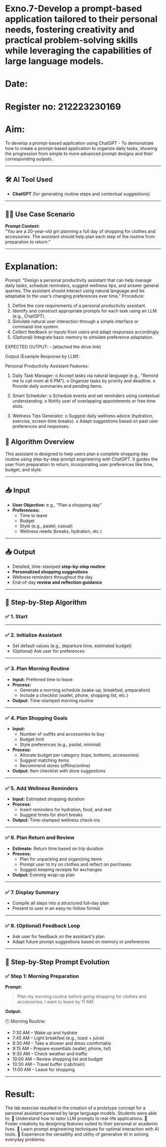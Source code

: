 # Exno.7-Develop a prompt-based application tailored to their personal needs, fostering creativity and practical problem-solving skills while leveraging the capabilities of large language models.

# Date:
# Register no: 212223230169
# Aim: 
To develop a prompt-based application using ChatGPT - To demonstrate how to create a prompt-based application to organize daily tasks, showing the progression from simple to more advanced prompt designs and their corresponding outputs.

---

## 🛠️ AI Tool Used
- **ChatGPT** (for generating routine steps and contextual suggestions)

---

## 👩‍💼 Use Case Scenario
**Prompt Context:**  
“You are a 20-year-old girl planning a full day of shopping for clothes and accessories. The assistant should help plan each step of the routine from preparation to return.”

---

# Explanation: 
Prompt:
"Design a personal productivity assistant that can help manage daily tasks, schedule reminders, suggest wellness tips, and answer general queries. The assistant should interact using natural language and be adaptable to the user’s changing preferences over time."
Procedure:
1. Define the core requirements of a personal productivity assistant.
2. Identify and construct appropriate prompts for each task using an LLM (e.g., ChatGPT).
3. Simulate natural user interaction through a simple interface or command-line system.
4. Collect feedback or inputs from users and adapt responses accordingly.
5. (Optional) Integrate basic memory to simulate preference adaptation.

EXPECTED OUTPUT: - (attached the drive link)

Output (Example Response by LLM):

Personal Productivity Assistant Features:
1. Daily Task Manager:
o Accept tasks via natural language (e.g., "Remind me to call mom at 6 PM").
o Organize tasks by priority and deadline.
o Provide daily summaries and pending items.

3. Smart Scheduler:
o Schedule events and set reminders using contextual understanding.
o Notify user of overlapping appointments or free time slots.
4. Wellness Tips Generator:
o Suggest daily wellness advice (hydration, exercise, screen-time breaks).
o Adapt suggestions based on past user preferences and responses.

## 🧩 Algorithm Overview

This assistant is designed to help users plan a complete shopping day routine using step-by-step prompt engineering with ChatGPT. It guides the user from preparation to return, incorporating user preferences like time, budget, and style.

---

## 📥 Input

- **User Objective:** e.g., "Plan a shopping day"
- **Preferences:**
  - Time to leave
  - Budget
  - Style (e.g., pastel, casual)
  - Wellness needs (breaks, hydration, etc.)

---

## 📤 Output

- Detailed, time-stamped **step-by-step routine**
- **Personalized shopping suggestions**
- Wellness reminders throughout the day
- End-of-day **review and reflection guidance**

---

## 🧠 Step-by-Step Algorithm

### ✅ 1. Start

---

### ✅ 2. Initialize Assistant
- Set default values (e.g., departure time, estimated budget)
- (Optional) Ask user for preferences

---

### ✅ 3. Plan Morning Routine

- **Input:** Preferred time to leave  
- **Process:**
  - Generate a morning schedule (wake-up, breakfast, preparation)
  - Include a checklist (wallet, phone, shopping list, etc.)
- **Output:** Time-stamped morning routine

---

### ✅ 4. Plan Shopping Goals

- **Input:** 
  - Number of outfits and accessories to buy
  - Budget limit
  - Style preferences (e.g., pastel, minimal)
- **Process:**
  - Allocate budget per category (tops, bottoms, accessories)
  - Suggest matching items
  - Recommend stores (offline/online)
- **Output:** Item checklist with store suggestions

---

### ✅ 5. Add Wellness Reminders

- **Input:** Estimated shopping duration  
- **Process:**
  - Insert reminders for hydration, food, and rest
  - Suggest times for short breaks
- **Output:** Time-stamped wellness check-ins

---

### ✅ 6. Plan Return and Review

- **Estimate:** Return time based on trip duration  
- **Process:**
  - Plan for unpacking and organizing items
  - Prompt user to try on clothes and reflect on purchases
  - Suggest keeping receipts for exchanges
- **Output:** Evening wrap-up plan

---

### ✅ 7. Display Summary

- Compile all steps into a structured full-day plan  
- Present to user in an easy-to-follow format

---

### ✅ 8. (Optional) Feedback Loop

- Ask user for feedback on the assistant's plan  
- Adapt future prompt suggestions based on memory or preferences

---

## 🔁 Step-by-Step Prompt Evolution

### ✅ Step 1: Morning Preparation

**Prompt:**  
> Plan my morning routine before going shopping for clothes and accessories. I want to leave by 11 AM.

**Output:**

🕘 Morning Routine:
- 7:30 AM – Wake up and hydrate
- 7:45 AM – Light breakfast (e.g., toast + juice)
- 8:30 AM – Take a shower and dress comfortably
- 9:15 AM – Prepare essentials (wallet, phone, list)
- 9:30 AM – Check weather and traffic
- 10:00 AM – Review shopping list and budget
- 10:30 AM – Travel buffer (cab/train)
- 11:00 AM – Leave for shopping

---



# Result: 
The lab exercise resulted in the creation of a prototype concept for a personal assistant powered by large language models. Students were able to:
 Understand how to tailor LLM prompts to real-life applications.
 Foster creativity by designing features suited to their personal or academic lives.
 Learn prompt engineering techniques for optimal interaction with AI tools.
 Experience the versatility and utility of generative AI in solving everyday problems.
